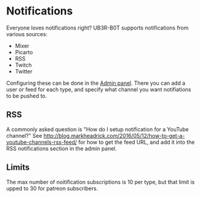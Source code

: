 # Notifications

Everyone loves notifications right? UB3R-B0T supports notifications from various sources:

- Mixer
- Picarto
- RSS
- Twitch
- Twitter

Configuring these can be done in the [Admin panel](https://ub3r-b0t.com/admin).
There you can add a user or feed for each type, and specify what channel you want notifiations to be pushed to.

## RSS
A commonly asked question is "How do I setup notification for a YouTube channel?"
See http://blog.markheadrick.com/2016/05/12/how-to-get-a-youtube-channels-rss-feed/ for how to get the feed URL, and add it into the RSS notifications section in the admin panel.

## Limits
The max number of noitification subscriptions is 10 per type, but that limit is upped to 30 for patreon subscribers.